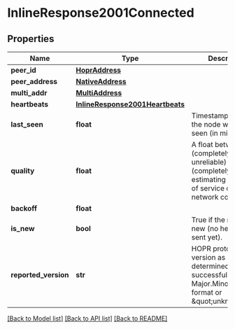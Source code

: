 # InlineResponse2001Connected

## Properties
Name | Type | Description | Notes
------------ | ------------- | ------------- | -------------
**peer_id** | [**HoprAddress**](HoprAddress.md) |  | [optional] 
**peer_address** | [**NativeAddress**](NativeAddress.md) |  | [optional] 
**multi_addr** | [**MultiAddress**](MultiAddress.md) |  | [optional] 
**heartbeats** | [**InlineResponse2001Heartbeats**](InlineResponse2001Heartbeats.md) |  | [optional] 
**last_seen** | **float** | Timestamp on when the node was last seen (in milliseconds) | [optional] 
**quality** | **float** | A float between 0 (completely unreliable) and 1 (completely reliable) estimating the quality of service of a peer&#x27;s network connection | [optional] 
**backoff** | **float** |  | [optional] 
**is_new** | **bool** | True if the node is new (no heartbeats sent yet). | [optional] 
**reported_version** | **str** | HOPR protocol version as determined from the successful ping in the Major.Minor.Patch format or \&quot;unknown\&quot; | [optional] 

[[Back to Model list]](../README.md#documentation-for-models) [[Back to API list]](../README.md#documentation-for-api-endpoints) [[Back to README]](../README.md)

